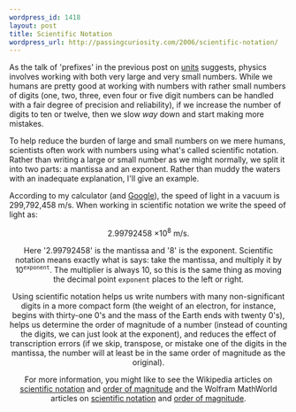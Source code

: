 ```yaml
--- 
wordpress_id: 1418
layout: post
title: Scientific Notation
wordpress_url: http://passingcuriosity.com/2006/scientific-notation/
---
```


As the talk of 'prefixes' in the previous post on
[units](http://physics-notes.blogspot.com/2006/11/units-in-short.html)
suggests, physics involves working with both very large and very small
numbers. While we humans are pretty good at working with numbers with rather
small numbers of digits (one, two, three, even four or five digit numbers can
be handled with a fair degree of precision and reliability), if we increase
the number of digits to ten or twelve, then we slow *way* down and start
making more mistakes.

To help reduce the burden of large and small numbers on we mere humans,
scientists often work with numbers using what's called scientific notation.
Rather than writing a large or small number as we might normally, we split it
into two parts: a mantissa and an exponent. Rather than muddy the waters with
an inadequate explanation, I'll give an example.

According to my calculator (and
[Google](http://www.google.com/search?q=c+in+m/s)), the speed of light in a
vacuum is 299,792,458 m/s. When working in scientific notation we write the
speed of light as:

<div style="text-align: center; clear: both; padding-top: 0; margin-top:
0;">2.99792458 &times;10<sup>8</sup> m/s.

Here '2.99792458' is the mantissa and '8' is the exponent. Scientific notation
means exactly what is says: take the mantissa, and multiply it by
10<sup>`exponent`</sup>. The multiplier is always 10, so this is the same
thing as moving the decimal point `exponent` places to the left or right.

Using scientific notation helps us write numbers with many non-significant
digits in a more compact form (the weight of an electron, for instance, begins
with thirty-one 0's and the mass of the Earth ends with twenty 0's), helps us
determine the order of magnitude of a number (instead of counting the digits,
we can just look at the exponent), and reduces the effect of transcription
errors (if we skip, transpose, or mistake one of the digits in the mantissa,
the number will at least be in the same order of magnitude as the original).

For more information, you might like to see the Wikipedia articles on
[scientific notation](http://en.wikipedia.org/wiki/Scientific_notation) and
[order of magnitude](http://en.wikipedia.org/wiki/Order_of_magnitude) and the
Wolfram MathWorld articles on [scientific
notation](http://mathworld.wolfram.com/ScientificNotation.html) and [order of
magnitude](http://mathworld.wolfram.com/OrderofMagnitude.html).
